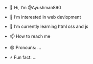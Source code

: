- 👋 Hi, I’m @Ayushman890
- 👀 I’m interested in web devlopment 
- 🌱 I’m currently learning html css and js 

- 📫 How to reach me 
- 😄 Pronouns: ...
- ⚡ Fun fact: ...

<!---
Ayushman890/Ayushman890 is a ✨ special ✨ repository because its `README.md` (this file) appears on your GitHub profile.
You can click the Preview link to take a look at your changes.
--->
